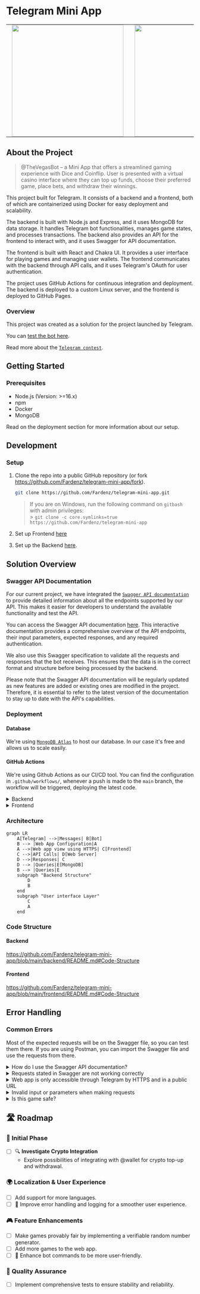 # Telegram Mini App

<table align="center">
  <tr>
    <td align="center" style="padding:0 15px">
      <img src="media/thevegasbot-light.gif" width="300">
    </td>
    <td align="center" style="padding:0 15px">
      <img src="media/thevegasbot-dark.gif" width="300">
    </td>
  </tr>
</table>

## About the Project

> @TheVegasBot – a Mini App that offers a streamlined gaming experience with Dice and Coinflip. User is presented with a virtual casino interface where they can top up funds, choose their preferred game, place bets, and withdraw their winnings.

This project built for Telegram. It consists of a backend and a frontend, both of which are containerized using Docker for easy deployment and scalability.

The backend is built with Node.js and Express, and it uses MongoDB for data storage. It handles Telegram bot functionalities, manages game states, and processes transactions. The backend also provides an API for the frontend to interact with, and it uses Swagger for API documentation.

The frontend is built with React and Chakra UI. It provides a user interface for playing games and managing user wallets. The frontend communicates with the backend through API calls, and it uses Telegram's OAuth for user authentication.

The project uses GitHub Actions for continuous integration and deployment. The backend is deployed to a custom Linux server, and the frontend is deployed to GitHub Pages.

### Overview

This project was created as a solution for the project launched by Telegram. 

You can [test the bot here](https://t.me/TheVegasBot).

Read more about the [`Telegram contest`](https://t.me/contest/327).

## Getting Started

### Prerequisites

- Node.js (Version: >=16.x)
- npm
- Docker
- MongoDB

Read on the deployment section for more information about our setup.

## Development

### Setup 

1. Clone the repo into a public GitHub repository (or fork https://github.com/Fardenz/telegram-mini-app/fork).

    ```sh
   git clone https://github.com/Fardenz/telegram-mini-app.git
   ```
    
   > If you are on Windows, run the following command on `gitbash` with admin privileges: <br> > `git clone -c core.symlinks=true https://github.com/Fardenz/telegram-mini-app` <br>

2. Set up Frontend [here](https://github.com/Fardenz/telegram-mini-app/blob/main/frontend/README.md)
   
4. Set up the Backend [here](https://github.com/Fardenz/telegram-mini-app/blob/main/backend/README.md). 


## Solution Overview

### Swagger API Documentation 

For our current project, we have integrated the [`Swagger API documentation`](https://en.wikipedia.org/wiki/Swagger_(software)) to provide detailed information about all the endpoints supported by our API. This makes it easier for developers to understand the available functionality and test the API.

You can access the Swagger API documentation [here](https://13db-79-137-37-91.ngrok-free.app/api-documentation-ui/). This interactive documentation provides a comprehensive overview of the API endpoints, their input parameters, expected responses, and any required authentication.

We also use this Swagger specification to validate all the requests and responses that the bot receives. This ensures that the data is in the correct format and structure before being processed by the backend.

Please note that the Swagger API documentation will be regularly updated as new features are added or existing ones are modified in the project. Therefore, it is essential to refer to the latest version of the documentation to stay up to date with the API's capabilities.

### Deployment

#### Database
We're using [`MongoDB Atlas`](https://www.mongodb.com/atlas/database) to host our database. In our case it's free and allows us to scale easily.

#### GitHub Actions

We're using Github Actions as our CI/CD tool. You can find the configuration in `.github/workflows/`, whenever a push is made to the `main` branch, the workflow will be triggered, deploying the latest code.

<details>
  
<summary>Backend</summary>
  
The backend is automatically deployed to a custom server owned by us running Linux. We use docker to package the code so it's easier to spin multiple copies, isolate instances, and deploy the minimum amount of code.

You can set your custom secrets in the repository settings and it will automatically deploy to your server. The secrets are:

```
SSH_HOST
SSH_PRIVATE_KEY
SSH_USERNAME
ENV_VARIABLES
```

You can find the configuration in `.github/workflows/staging-deployment-backend.yml`.

</details>

<details>
  
<summary>Frontend</summary>
  
We're using GitHub Pages to deploy the frontend, this allows us to have a public URL with HTTPS for the web app without having to pay for a server. The disadvantage is that you can only host static web pages. To deploy it automatically configure your GitHub pages in the repository settings and set the `ENV_VARIABLES_FRONTEND` secret.

You can find the configuration in `.github/workflows/staging-deployment-frontend.yml`.

</details>

### Architecture

```mermaid
graph LR
    A[Telegram] -->|Messages| B[Bot]
    B --> |Web App Configuration|A
    A -->|Web app view using HTTPS| C[Frontend]
    C -->|API Calls| D[Web Server]
    D -->|Responses| C
    D --> |Queries|E[MongoDB]
    B --> |Queries|E
    subgraph "Backend Structure"
        D
        B
    end
    subgraph "User interface Layer"
        C
        A
    end
```

### Code Structure

#### Backend

https://github.com/Fardenz/telegram-mini-app/blob/main/backend/README.md#Code-Structure
      
#### Frontend

https://github.com/Fardenz/telegram-mini-app/blob/main/frontend/README.md#Code-Structure

## Error Handling

### Common Errors

Most of the expected requests will be on the Swagger file, so you can test them there. If you are using Postman, you can import the Swagger file and use the requests from there.

<details>
  
<summary>How do I use the Swagger API documentation?</summary>
  
The Swagger API documentation provides a comprehensive overview of the API endpoints, their input parameters, expected responses, and any required authentication. You can access the Swagger API documentation by navigating to the /api-documentation-ui/ endpoint of the backend server. You can use this documentation to understand how to interact with the API and to test the API endpoints.
</details>

<details>
  
<summary>Requests stated in Swagger are not working correctly</summary>
  
Ensure that you have the correct URL in the `.env` file. The URL should be the same as the one you used to expose your backend to the internet. Also make sure that the protocol is the correct one, so `http` for local.

</details>

<details>
  
<summary>Web app is only accessible through Telegram by HTTPS and in a public URL </summary>
  
You will have to use a service like ngrok or local tunnel to expose your local web app to the internet. Then, you will have to change the `TELEGRAM_FRONTEND` variable in the `.env` file to the URL provided by the service. Make sure that the protocol is the correct one, so `https` for ngrok.
</details>

<details>
  
<summary>Invalid input or parameters when making requests</summary>
  
If you encounter errors related to invalid input or parameters when making requests, consider the following troubleshooting steps:
- Check the error returned by the backend, it's usually explicitly telling you what's wrong.
- Double-check the format and structure of the data being sent with each request. 
- Ensure that it matches the expected format specified by the API endpoints.
- Verify that you are providing all the required parameters for each request. 
- Check the API documentation or Swagger file to ensure that you are including all the necessary parameters.
- Validate the user input on the client side before making the request to prevent invalid data from being sent.

</details>

<details>
  
<summary>Is this game safe?</summary>
  
This game is totally safe, @Fardenz one of our creators [investigated in depth](https://javascript.plainenglish.io/generating-a-secure-safe-and-truly-random-number-in-node-js-e943224cbe30) how to generate cryptographically secure random numbers and this work applies the results from that investigation. We also made sure that the money handling is safe and there is no risk of running into race conditions.

One of the future improvements we're planning for the future is implementing a [provably fair](https://provablyfair.org/) feature, so you can verify that the results have not been tampered with in favor of the casino.

</details>

## 🛣️ Roadmap

### 🚀 **Initial Phase**
- [ ] 🔍 **Investigate Crypto Integration**
  - Explore possibilities of integrating with @wallet for crypto top-up and withdrawal.

### 🌍 **Localization & User Experience**
- [ ] Add support for more languages.
- [ ] 🔧 Improve error handling and logging for a smoother user experience.

### 🎮 **Feature Enhancements**
- [ ] Make games provably fair by implementing a verifiable random number generator.
- [ ] Add more games to the web app.
- [ ] 🤖 Enhance bot commands to be more user-friendly.

### 🧪 **Quality Assurance**
- [ ] Implement comprehensive tests to ensure stability and reliability.



